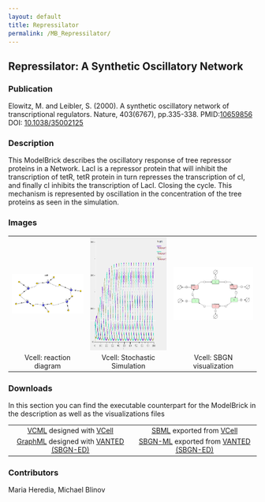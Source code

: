 ```yaml
---
layout: default
title: Repressilator
permalink: /MB_Repressilator/
---
```

## Repressilator: A Synthetic Oscillatory Network

### Publication 
Elowitz, M. and Leibler, S. (2000). A synthetic oscillatory network of transcriptional regulators. Nature, 403(6767), pp.335-338.
 PMID:<a href="https://www.ncbi.nlm.nih.gov/pubmed/?term=10659856">10659856</a>&ensp; 
 DOI: <a href="https://doi.org/10.1038/35002125"> 10.1038/35002125</a><br />

### Description
This ModelBrick describes the oscillatory response of tree repressor proteins in a Network. 
LacI is a repressor protein that will inhibit the transcription of tetR, tetR protein in turn represses the transcription of cI,
and finally cI inhibits the transcription of LacI. Closing the cycle. This mechanism is represented by oscillation in the concentration of the tree proteins as seen in the simulation.

### Images
<center>
 <table> 
 <tr>
  <td align="center" width="280"><a href="https://modelbricks.github.io/images/Vcellimages/repressilator_Vcell_diagram.PNG"><img align="center" src="/images/Vcellimages/repressilator_Vcell_diagram.PNG"/></a></td>
    <td align="center" width="280"><a href="https://modelbricks.github.io/images/Vcellimages/repressilator_Vcell_sim1.PNG"><img align="center" src="/images/Vcellimages/repressilator_Vcell_sim1.PNG" height="230"/></a></td>
   <td align="center" width="280"><a href="https://modelbricks.github.io/images/SBGNfiles/repressilator_SBGN.PNG"><img align="center" src="/images/SBGNfiles/repressilator_SBGN.PNG"/></a></td>
 </tr>
 <tr>
  <td align="center"> Vcell: reaction diagram </td>
   <td align="center"> Vcell: Stochastic Simulation </td>
  <td align="center"> Vcell: SBGN visualization </td>
   </tr>
 </table>
</center>

### Downloads 

In this section you can find the executable counterpart for the ModelBrick in the description as well as the visualizations files
<center>
<table> 
 <td align="center"><a href="/modelbricks/VCML_SBMLfiles/Elowitz2000_Repressilator_curated.vcml">VCML</a> designed with <a href="http://vcell.org"> VCell</a>  </td> 
 <td align="center"><a href="/modelbricks/VCML_SBMLfiles/Elowitz2000_Repressilator_curated.xml">SBML</a> exported from <a href="http://vcell.org"> VCell</a>  </td>
 <tr>
    <td align="center" width="33%"><a href="/modelbricks/SBGNexecutablefiles/repressilatorSBGN.graphml">GraphML</a> designed with <a href="https://immersive-analytics.infotech.monash.edu/vanted/addons/sbgn-ed/">VANTED (SBGN-ED)</a></td>
    <td align="center" width="33%"><a href="/modelbricks/SBGNexecutablefiles/repressilatorSBGN.sbgn">SBGN-ML</a> exported from <a href="https://immersive-analytics.infotech.monash.edu/vanted/addons/sbgn-ed/">VANTED (SBGN-ED)</a></td>
 </tr>
 </table>
 </center>


### Contributors
Maria Heredia, Michael Blinov
 
